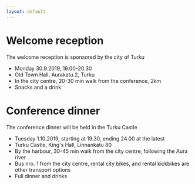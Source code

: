 ```yaml
---
layout: default
---
```


# Welcome reception

The welcome reception is sponsored by the city of Turku

* Monday 30.9.2019, 19.00-20.30
* Old Town Hall, Aurakatu 2, Turku
* In the city centre, 20-30 min walk from the conference, 2km
* Snacks and a drink

# Conference dinner

The conference dinner will be held in the Turku Castle

* Tuesday 1.10.2019, starting at 19.30, ending 24.00 at the latest
* Turku Castle, King's Hall, Linnankatu 80
* By the harbour, 30-45 min walk from the city centre, following the Aura river
* Bus nro. 1 from the city centre, rental city bikes, and rental kickbikes are other transport options
* Full dinner and drinks

